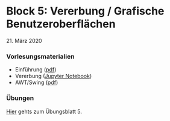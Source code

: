 # Block 5: Vererbung / Grafische Benutzeroberflächen

 21\. März 2020

### Vorlesungsmaterialien

* Einführung ([pdf](einfuehrung.pdf))
* Vererbung ([Jupyter Notebook](https://nbviewer.jupyter.org/github/unibas-marcelluethi/gyminf-programmieren/blob/master/notebooks/Vererbung.ipynb))
* AWT/Swing ([pdf](awt-swing.pdf))

### Übungen
[Hier](uebungen5.md) gehts zum Übungsblatt 5.

